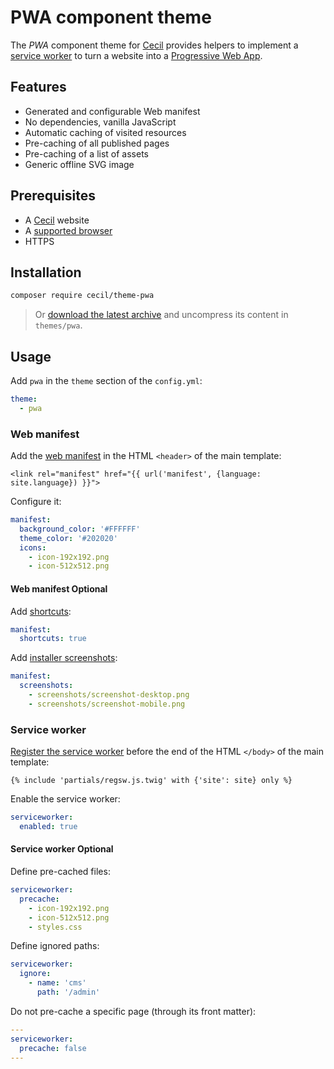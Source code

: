 # PWA component theme

The _PWA_ component theme for [Cecil](https://cecil.app) provides helpers to implement a [service worker](https://developers.google.com/web/fundamentals/getting-started/primers/service-workers#what_is_a_service_worker) to turn a website into a [Progressive Web App](https://developers.google.com/web/progressive-web-apps/).

## Features

- Generated and configurable Web manifest
- No dependencies, vanilla JavaScript
- Automatic caching of visited resources
- Pre-caching of all published pages
- Pre-caching of a list of assets
- Generic offline SVG image

## Prerequisites

- A [Cecil](https://cecil.app) website
- A [supported browser](https://developer.mozilla.org/docs/Web/API/Service_Worker_API/Using_Service_Workers#Compatibilit%C3%A9_des_navigateurs)
- HTTPS

## Installation

```bash
composer require cecil/theme-pwa
```

> Or [download the latest archive](https://github.com/Cecilapp/theme-pwa/releases/latest/) and uncompress its content in `themes/pwa`.

## Usage

Add `pwa` in the `theme` section of the `config.yml`:

```yaml
theme:
  - pwa
```

### Web manifest

Add the [web manifest](https://developer.mozilla.org/fr/docs/Web/Manifest) in the HTML `<header>` of the main template:

```twig
<link rel="manifest" href="{{ url('manifest', {language: site.language}) }}">
```

Configure it:

```yaml
manifest:
  background_color: '#FFFFFF'
  theme_color: '#202020'
  icons:
    - icon-192x192.png
    - icon-512x512.png
```

#### Web manifest Optional

Add [shortcuts](https://developer.mozilla.org/docs/Web/Manifest/shortcuts):

```yaml
manifest:
  shortcuts: true
```

Add [installer screenshots](https://developer.mozilla.org/docs/Web/Manifest/screenshots):

```yaml
manifest:
  screenshots:
    - screenshots/screenshot-desktop.png
    - screenshots/screenshot-mobile.png
```

### Service worker

[Register the service worker](https://developers.google.com/web/fundamentals/primers/service-workers/registration#common_registration_boilerplate) before the end of the HTML `</body>` of the main template:

```twig
{% include 'partials/regsw.js.twig' with {'site': site} only %}
```

Enable the service worker:

```yaml
serviceworker:
  enabled: true
```

#### Service worker Optional

Define pre-cached files:

```yaml
serviceworker:
  precache:
    - icon-192x192.png
    - icon-512x512.png
    - styles.css
```

Define ignored paths:

```yaml
serviceworker:
  ignore:
    - name: 'cms'
      path: '/admin'
```

Do not pre-cache a specific page (through its front matter):

```yaml
---
serviceworker:
  precache: false
---
```
